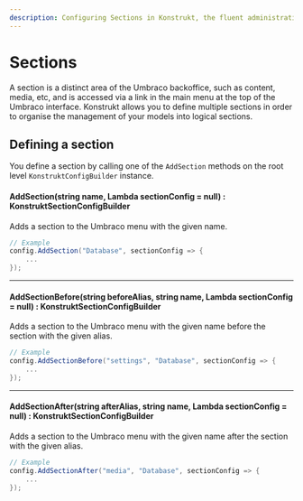 ```yaml
---
description: Configuring Sections in Konstrukt, the fluent administration panel builder for Umbraco.
---
```


# Sections

A section is a distinct area of the Umbraco backoffice, such as content, media, etc, and is accessed via a link in the main menu at the top of the Umbraco interface. Konstrukt allows you to define multiple sections in order to organise the management of your models into logical sections.

## Defining a section

You define a section by calling one of the `AddSection` methods on the root level `KonstruktConfigBuilder` instance.

#### AddSection(string name, Lambda sectionConfig = null) : KonstruktSectionConfigBuilder

Adds a section to the Umbraco menu with the given name.

```csharp
// Example
config.AddSection("Database", sectionConfig => {
    ...
});
```

---

#### AddSectionBefore(string beforeAlias, string name, Lambda sectionConfig = null) : KonstruktSectionConfigBuilder

Adds a section to the Umbraco menu with the given name before the section with the given alias.

```csharp
// Example
config.AddSectionBefore("settings", "Database", sectionConfig => {
    ...
});
```

---

#### AddSectionAfter(string afterAlias, string name, Lambda sectionConfig = null) : KonstruktSectionConfigBuilder

Adds a section to the Umbraco menu with the given name after the section with the given alias.

```csharp
// Example
config.AddSectionAfter("media", "Database", sectionConfig => {
    ...
});
```